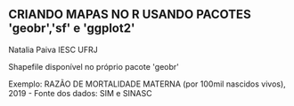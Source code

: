 ## CRIANDO MAPAS NO R USANDO PACOTES 'geobr','sf' e 'ggplot2'

Natalia Paiva IESC UFRJ

Shapefile disponível no próprio pacote 'geobr'

Exemplo:  RAZÃO DE MORTALIDADE MATERNA (por 100mil nascidos vivos), 2019 - Fonte dos dados: SIM e SINASC
